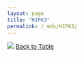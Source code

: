 ```yaml
---
layout: page
title: "HIPK3"
permalink: /_mds/HIPK3/
---
```


![](../../alns_9.28.22/aln_5HSAA049231_0.956.png?raw=true
)
[Back to Table](../../display)
